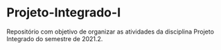 # Projeto-Integrado-I
Repositório com objetivo de organizar as atividades da disciplina Projeto Integrado do semestre de 2021.2.
